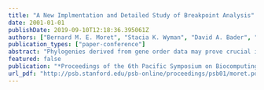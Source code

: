 ```yaml
---
title: "A New Implmentation and Detailed Study of Breakpoint Analysis"
date: 2001-01-01
publishDate: 2019-09-10T12:18:36.395061Z
authors: ["Bernard M. E. Moret", "Stacia K. Wyman", "David A. Bader", "Tandy J. Warnow", "Mi Yan"]
publication_types: ["paper-conference"]
abstract: "Phylogenies derived from gene order data may prove crucial in answering some fundamental open questions in biomolecular evolution. Yet very few techniques are available for such phylogenetic reconstructions. One method is breakpoint analysis, developed by Blanchette and Sankoff for solving the “breakpoint phylogeny.” Our earlier studies confirmed the usefulness of this approach, but also found that BPAnalysis, the implementation developed by Sankoff and Blanchette, was too slow to use on all but very small datasets. We report here on a reimplementation of BPAnalysis using the principles of algorithmic engineering. Our faster (by 2 to 3 orders of magnitude) and flexible implementation allowed us to conduct studies on the characteristics of breakpoint analysis, in terms of running time, quality, and robustness, as well as to analyze datasets that had so far been considered out of reach. We report on these findings and also discuss future directions for our new implementation."
featured: false
publication: "*Proceedings of the 6th Pacific Symposium on Biocomputing, PSB 2001, Big Island, Hawaii, January 3-7, 2001*"
url_pdf: "http://psb.stanford.edu/psb-online/proceedings/psb01/moret.pdf"
---
```


